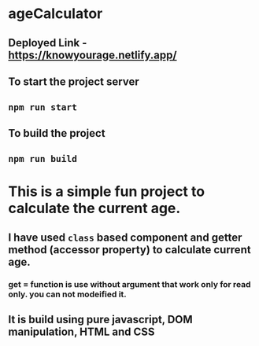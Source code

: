 # ageCalculator
## Deployed Link - https://knowyourage.netlify.app/

## To start the project server
## **`npm run start`**

## To build the project 
## **`npm run build`**

# This is a simple fun project to calculate the current age.

## I have used `class` based component and getter method (accessor property) to  calculate current age.
### get = function is use without argument that work only for read only. you can not modeified it.
## It is build using pure javascript, DOM manipulation, HTML and CSS
